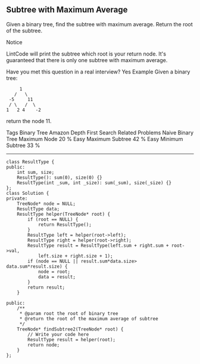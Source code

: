 ## Subtree with Maximum Average  ##

Given a binary tree, find the subtree with maximum average. Return the root of the subtree.

 Notice

LintCode will print the subtree which root is your return node.
It's guaranteed that there is only one subtree with maximum average.

Have you met this question in a real interview? Yes
Example
Given a binary tree:

	     1
	   /   \
	 -5     11
	 / \   /  \
	1   2 4    -2 
return the node 11.

Tags 
Binary Tree Amazon Depth First Search
Related Problems 
Naive Binary Tree Maximum Node 20 %
Easy Maximum Subtree 42 %
Easy Minimum Subtree 33 %

----------
	class ResultType {
	public:
	    int sum, size;
	    ResultType(): sum(0), size(0) {}
	    ResultType(int _sum, int _size): sum(_sum), size(_size) {}
	};
	class Solution {
	private:
	    TreeNode* node = NULL;
	    ResultType data;
	    ResultType helper(TreeNode* root) {
	        if (root == NULL) {
	            return ResultType();
	        }
	        ResultType left = helper(root->left);
	        ResultType right = helper(root->right);
	        ResultType result = ResultType(left.sum + right.sum + root->val,
	            left.size + right.size + 1);
	        if (node == NULL || result.sum*data.size> data.sum*result.size) {
	            node = root;
	            data = result;
	        }
	        return result;
	    }
	
	public:
	    /**
	     * @param root the root of binary tree
	     * @return the root of the maximum average of subtree 
	     */
	    TreeNode* findSubtree2(TreeNode* root) {
	        // Write your code here
	        ResultType result = helper(root);
	        return node;
	    }
	};